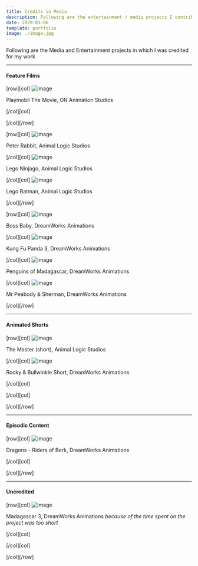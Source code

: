 ```yaml
---
title: Credits in Media
description: Following are the entertainment / media projects I contributed technically
date: 2020-01-06
template: portfolio
image: ./image.jpg
---
```


Following are the Media and Entertainment projects in which I was credited for my work

---

#### Feature Films

[row][col]
![image](./playmobil.jpg)

Playmobil The Movie, ON Animation Studios

[/col][col]

[/col][/row]

[row][col]
![image](./peter_rabbit.jpg)

Peter Rabbit, Animal Logic Studios

[/col][col]
![image](./lego_ninjago.jpg)

Lego Ninjago, Animal Logic Studios

[/col][col]
![image](./lego_batman.jpg)

Lego Batman, Animal Logic Studios

[/col][/row]

[row][col]
![image](./boss_baby.jpg)

Boss Baby, DreamWorks Animations

[/col][col]
![image](./kung_fu_panda_3.jpg)

Kung Fu Panda 3, DreamWorks Animations

[/col][col]
![image](./penguins_of_madagascar.jpg)

Penguins of Madagascar, DreamWorks Animations

[/col][col]
![image](./mr_peabody_and_sherman.jpg)

Mr Peabody & Sherman, DreamWorks Animations

[/col][/row]

---

#### Animated Shorts

[row][col]
![image](./the_master_short.jpg)

The Master (short), Animal Logic Studios

[/col][col]
![image](./rocky_and_bullwinkle_short.jpg)

Rocky & Bullwinkle Short, DreamWorks Animations

[/col][col]

[/col][col]

[/col][/row]

---

#### Episodic Content

[row][col]
![image](./dragons_riders_of_berk.jpg)

Dragons - Riders of Berk, DreamWorks Animations

[/col][col]

[/col][/row]

---

#### Uncredited

[row][col]
![image](./madagascar_3.jpg)

Madagascar 3, DreamWorks Animations
_because of the time spent on the project was too short_

[/col][col]

[/col][col]

[/col][/row]
